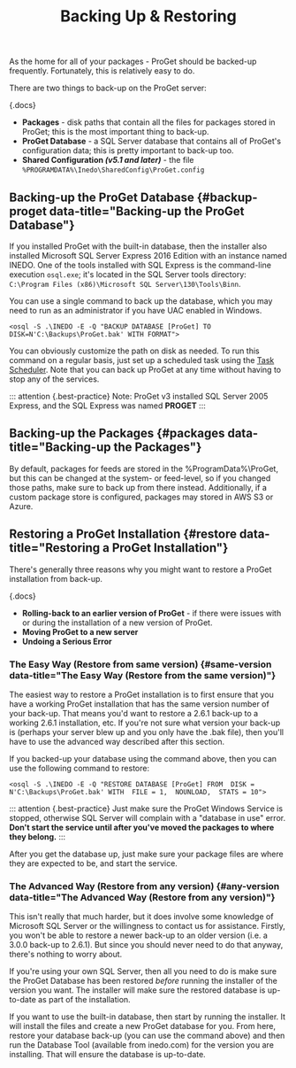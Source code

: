 ﻿---
title: Backing Up & Restoring
sequence: 200
keywords: proget, databases, backup
show-headings-in-nav: true
---

As the home for all of your packages - ProGet should be backed-up frequently. Fortunately, this is relatively easy to do.

There are two things to back-up on the ProGet server:

{.docs}
- **Packages** - disk paths that contain all the files for packages stored in ProGet; this is the most important thing to back-up.
- **ProGet Database** - a SQL Server database that contains all of ProGet's configuration data; this is pretty important to back-up too.
- **Shared Configuration *(v5.1 and later)*** - the file ``%PROGRAMDATA%\Inedo\SharedConfig\ProGet.config``

## Backing-up the ProGet Database {#backup-proget data-title="Backing-up the ProGet Database"}

If you installed ProGet with the built-in database, then the installer also installed Microsoft SQL Server Express 2016 Edition with an instance named INEDO. One of the tools installed with SQL Express is the command-line execution <code>osql.exe</code>; it's located in the SQL Server tools directory: `C:\Program Files (x86)\Microsoft SQL Server\130\Tools\Binn`.

You can use a single command to back up the database, which you may need to run as an administrator if you have UAC enabled in Windows.

```
<osql -S .\INEDO -E -Q "BACKUP DATABASE [ProGet] TO DISK=N'C:\Backups\ProGet.bak' WITH FORMAT">
```

You can obviously customize the path on disk as needed. To run this command on a regular basis, just set up a scheduled task using the [Task Scheduler](http://windows.microsoft.com/en-US/windows-vista/Schedule-a-task). Note that you can back up ProGet at any time without having to stop any of the services.

::: attention {.best-practice}
Note: ProGet v3 installed SQL Server 2005 Express, and the SQL Express was named **PROGET**
:::

## Backing-up the Packages {#packages data-title="Backing-up the Packages"}

By default, packages for feeds are stored in the %ProgramData%\ProGet, but this can be changed at the system- or feed-level, so if you changed those paths, make sure to back up from there instead.         Additionally, if a custom package store is configured, packages may stored in AWS S3 or Azure.

## Restoring a ProGet Installation {#restore data-title="Restoring a ProGet Installation"}

There's generally three reasons why you might want to restore a ProGet installation from back-up.

{.docs}
- **Rolling-back to an earlier version of ProGet** - if there were issues with or during the installation of a new version of ProGet.
- **Moving ProGet to a new server**
- **Undoing a Serious Error**

### The Easy Way (Restore from same version) {#same-version data-title="The Easy Way (Restore from the same version)"}

The easiest way to restore a ProGet installation is to first ensure that you have a working ProGet installation that has the same version number of your back-up. That means you'd want to restore a 2.6.1 back-up to a working 2.6.1 installation, etc. If you're not sure what version your back-up is (perhaps your server blew up and you only have the .bak file), then you'll have to use the advanced way described after this section.

If you backed-up your database using the command above, then you can use the following command to restore:

```
<osql -S .\INEDO -E -Q "RESTORE DATABASE [ProGet] FROM  DISK = N'C:\Backups\ProGet.bak' WITH  FILE = 1,  NOUNLOAD,  STATS = 10">
```

::: attention {.best-practice}
Just make sure the ProGet Windows Service is stopped, otherwise SQL Server will complain with a "database in use" error. **Don't start the service until after you've moved the packages to where they belong.**
:::

After you get the database up, just make sure your package files are where they are expected to be, and start the service.

### The Advanced Way (Restore from any version) {#any-version data-title="The Advanced Way (Restore from any version)"}

This isn't really that much harder, but it does involve some knowledge of Microsoft SQL Server or the willingness to contact us for assistance. Firstly, you won't be able to restore a newer back-up to an older version (i.e. a 3.0.0 back-up to 2.6.1). But since you should never need to do that anyway, there's nothing to worry about.

If you're using your own SQL Server, then all you need to do is make sure the ProGet Database has been restored *before* running the installer of the version you want. The installer will make sure the restored database is up-to-date as part of the installation.

If you want to use the built-in database, then start by running the installer. It will install the files and create a new ProGet database for you. From here, restore your database back-up (you can use the command above) and then run the Database Tool (available from inedo.com) for the version you are installing. That will ensure the database is up-to-date.
